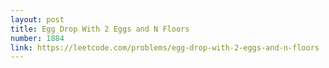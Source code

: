 ```yaml
---
layout: post
title: Egg Drop With 2 Eggs and N Floors
number: 1884
link: https://leetcode.com/problems/egg-drop-with-2-eggs-and-n-floors
---
```


